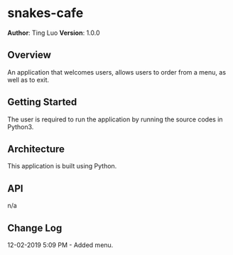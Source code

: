 # snakes-cafe

**Author**: Ting Luo
**Version**: 1.0.0

## Overview
An application that welcomes users, allows users to order from a menu, as well as to exit.

## Getting Started
The user is required to run the application by running the source codes in Python3.

## Architecture
This application is built using Python.

## API
n/a

## Change Log
12-02-2019 5:09 PM - Added menu.
